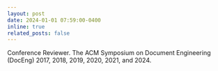 ```yaml
---
layout: post  
date: 2024-01-01 07:59:00-0400  
inline: true  
related_posts: false  
---
```


Conference Reviewer. The ACM Symposium on Document Engineering (DocEng) 2017, 2018, 2019, 2020, 2021, and 2024.